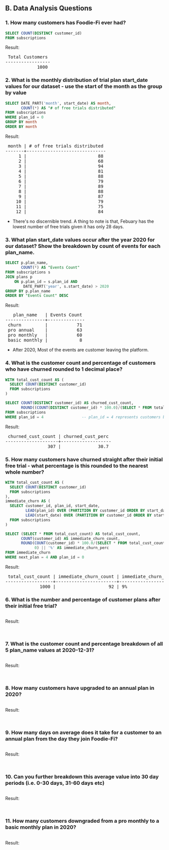 ## B. Data Analysis Questions

### 1. How many customers has Foodie-Fi ever had?

```SQL
SELECT COUNT(DISTINCT customer_id)
FROM subscriptions
```

Result:

<pre>
 Total Customers 
-----------------
            1000
</pre>


### 2. What is the monthly distribution of trial plan start_date values for our dataset - use the start of the month as the group by value

```SQL
SELECT DATE_PART('month', start_date) AS month, 
       COUNT(*) AS "# of free trials distributed"
FROM subscriptions
WHERE plan_id = 0
GROUP BY month
ORDER BY month
```

Result:

<pre>
 month | # of free trials distributed 
-------+------------------------------
     1 |                           88
     2 |                           68
     3 |                           94
     4 |                           81
     5 |                           88
     6 |                           79
     7 |                           89
     8 |                           88
     9 |                           87
    10 |                           79
    11 |                           75
    12 |                           84	
</pre>

* There's no discernible trend. A thing to note is that, Febuary has the lowest number of free trials given it has only 28 days. 

### 3. What plan start_date values occur after the year 2020 for our dataset? Show the breakdown by count of events for each plan_name.

```SQL
SELECT p.plan_name, 
       COUNT(*) AS "Events Count"
FROM subscriptions s
JOIN plans p
    ON p.plan_id = s.plan_id AND
        DATE_PART('year', s.start_date) > 2020
GROUP BY p.plan_name
ORDER BY "Events Count" DESC
```

Result:

<pre>
   plan_name   | Events Count 
---------------+--------------
 churn         |           71
 pro annual    |           63
 pro monthly   |           60
 basic monthly |            8
</pre>

* After 2020, Most of the events are customer leaving the platform. 

### 4. What is the customer count and percentage of customers who have churned rounded to 1 decimal place?

```SQL
WITH total_cust_count AS (
  SELECT COUNT(DISTINCT customer_id)
  FROM subscriptions
)

SELECT COUNT(DISTINCT customer_id) AS churned_cust_count,
       ROUND((COUNT(DISTINCT customer_id) * 100.0)/(SELECT * FROM total_cust_count), 1) AS churned_cust_perc
FROM subscriptions
WHERE plan_id = 4                 -- plan_id = 4 represents customers being churned
```

Result:

<pre>
 churned_cust_count | churned_cust_perc 
--------------------+-------------------
                307 |              30.7
</pre>


### 5. How many customers have churned straight after their initial free trial - what percentage is this rounded to the nearest whole number?

```SQL
WITH total_cust_count AS (
  SELECT COUNT(DISTINCT customer_id)
  FROM subscriptions
),
immediate_churn AS (
  SELECT customer_id, plan_id, start_date,
         LEAD(plan_id) OVER (PARTITION BY customer_id ORDER BY start_date) AS next_plan, 
         LEAD(start_date) OVER (PARTITION BY customer_id ORDER BY start_date) AS next_start_date
  FROM subscriptions
)

SELECT (SELECT * FROM total_cust_count) AS total_cust_count, 
       COUNT(customer_id) AS immediate_churn_count, 
       ROUND(COUNT(customer_id) * 100.0/(SELECT * FROM total_cust_count), 
             0) || '%' AS immediate_churn_perc
FROM immediate_churn
WHERE next_plan = 4 AND plan_id = 0
```

Result:

<pre>
 total_cust_count | immediate_churn_count | immediate_churn_perc 
------------------+-----------------------+----------------------
             1000 |                    92 | 9%
</pre>


### 6. What is the number and percentage of customer plans after their initial free trial?

```SQL
```

Result:

<pre>
	
</pre>


### 7. What is the customer count and percentage breakdown of all 5 plan_name values at 2020-12-31?

```SQL
```

Result:

<pre>
	
</pre>


### 8. How many customers have upgraded to an annual plan in 2020?

```SQL
```

Result:

<pre>
	
</pre>


### 9. How many days on average does it take for a customer to an annual plan from the day they join Foodie-Fi?

```SQL
```

Result:

<pre>
	
</pre>


### 10. Can you further breakdown this average value into 30 day periods (i.e. 0-30 days, 31-60 days etc)

```SQL
```

Result:

<pre>
	
</pre>


### 11. How many customers downgraded from a pro monthly to a basic monthly plan in 2020?

```SQL
```

Result:

<pre>
	
</pre>

